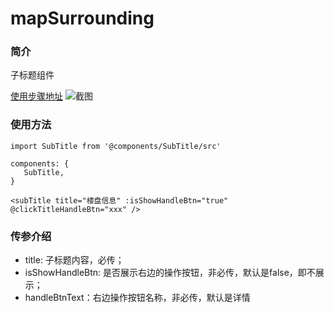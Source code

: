 # mapSurrounding

### 简介
子标题组件

[使用步骤地址](https://yolkpie.net/yolkworks-list/#/detail/vue-subTitle-block)
![截图](https://img11.360buyimg.com/imagetools/jfs/t1/125652/38/3169/18606/5ece28b6E130bc50d/23f8f124ad6c82f0.png)

### 使用方法
```
import SubTitle from '@components/SubTitle/src'

components: {
   SubTitle,
}

<subTitle title="楼盘信息" :isShowHandleBtn="true" @clickTitleHandleBtn="xxx" />

```

### 传参介绍
* title: 子标题内容，必传；
* isShowHandleBtn: 是否展示右边的操作按钮，非必传，默认是false，即不展示；
* handleBtnText：右边操作按钮名称，非必传，默认是详情


